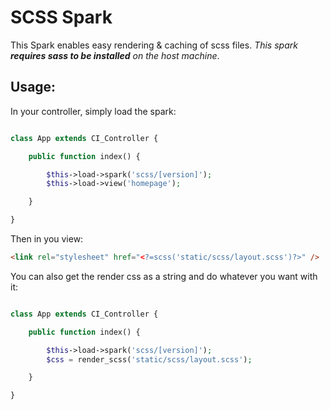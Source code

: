 # SCSS Spark

This Spark enables easy rendering & caching of scss files.
*This spark **requires sass to be installed** on the host machine*.

## Usage:

In your controller, simply load the spark:

```php

class App extends CI_Controller {

	public function index()	{

		$this->load->spark('scss/[version]');
		$this->load->view('homepage');

	}

}
```


Then in you view:

```html
<link rel="stylesheet" href="<?=scss('static/scss/layout.scss')?>" />
```

You can also get the render css as a string and do whatever you want with it:

```php

class App extends CI_Controller {

	public function index()	{

		$this->load->spark('scss/[version]');
		$css = render_scss('static/scss/layout.scss');

	}

}
```